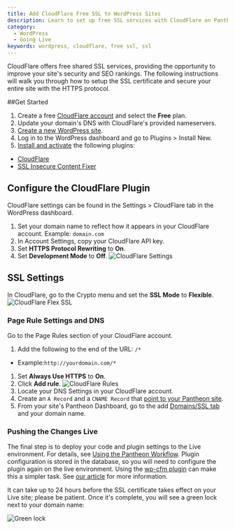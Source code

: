 ```yaml
---
title: Add CloudFlare Free SSL to WordPress Sites
description: Learn to set up free SSL services with CloudFlare on Pantheon WordPress sites.
category:
  - WordPress
  - Going Live
keywords: wordpress, cloudflare, free ssl, ssl
---
```

CloudFlare offers free shared SSL services, providing the opportunity to improve your site's security and SEO rankings. The following instructions will walk you through how to setup the SSL certificate and secure your entire site with the HTTPS protocol.

##Get Started

1. Create a free [CloudFlare account](https://www.cloudflare.com/sign-up) and select the **Free** plan.
1. Update your domain's DNS with CloudFlare's provided nameservers.
1. [Create a new WordPress site](/docs/articles/wordpress/starting-wordpress-site/).
1. Log in to the WordPress dashboard and go to Plugins > Install New.
1. [Install and activate](/docs/articles/sites/code/more-ways-of-managing-code-in-sftp-mode/#using-wp-admin-to-manage-plugins-and-themes) the following plugins:
 - [CloudFlare](https://wordpress.org/plugins/cloudflare/)
 - [SSL Insecure Content Fixer](https://wordpress.org/plugins/ssl-insecure-content-fixer/)

## Configure the CloudFlare Plugin

CloudFlare settings can be found in the Settings > CloudFlare tab in the WordPress dashboard.

1. Set your domain name to reflect how it appears in your CloudFlare account. Example: `domain.com`
1. In Account Settings, copy your CloudFlare API key.
1. Set **HTTPS Protocol Rewriting** to **On**.
1. Set **Development Mode** to **Off**.
![CloudFlare Settings](/source/docs/assets/images/cloudflare-settings.png)
## SSL Settings
In CloudFlare, go to the Crypto menu and set the **SSL Mode** to **Flexible**.
![CloudFlare Flex SSL](/source/docs/assets/images/cloudflare-flexible-ssl.png)

### Page Rule Settings and DNS
Go to the Page Rules section of your CloudFlare account.

1. Add the following to the end of the URL: `/*`
 - Example:`http://yourdomain.com/*`
1. Set **Always Use HTTPS** to **On**.
1. Click **Add rule**.
 ![CloudFlare Rules](/source/docs/assets/images/cloudflare-page-rules.png)
1. Locate your DNS Settings in your CloudFlare account.
1. Create an `A Record` and a `CNAME Record` that [point to your Pantheon site](/docs/articles/sites/domains/#dns-records-for-http-sites).
1. From your site's Pantheon Dashboard, go to the add [Domains/SSL tab](/docs/articles/sites/domains/#dns-records-for-http-sites) and your domain name.

### Pushing the Changes Live

The final step is to deploy your code and plugin settings to the Live environment. For details, see [Using the Pantheon Workflow](/docs/articles/sites/code/using-the-pantheon-workflow/). Plugin configuration is stored in the database, so you will need to configure the plugin again on the live environment. Using the [wp-cfm plugin](https://github.com/forumone/wp-cfm) can make this a simpler task. See [our article](/docs/articles/wordpress/wordpress-configuration-management-wp-cfm/) for more information.

It can take up to 24 hours before the SSL certificate takes effect on your Live site; please be patient. Once it's complete, you will see a green lock next to your domain name:

![Green lock](/source/docs/assets/images/cloudflare-green-bar.png)
